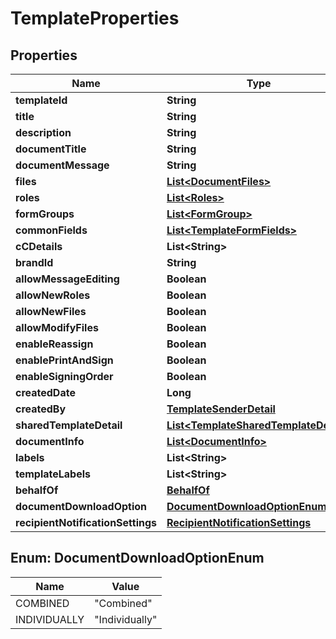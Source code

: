 

# TemplateProperties


## Properties

| Name | Type | Description | Notes |
|------------ | ------------- | ------------- | -------------|
|**templateId** | **String** |  |  [optional] |
|**title** | **String** |  |  [optional] |
|**description** | **String** |  |  [optional] |
|**documentTitle** | **String** |  |  [optional] |
|**documentMessage** | **String** |  |  [optional] |
|**files** | [**List&lt;DocumentFiles&gt;**](DocumentFiles.md) |  |  [optional] |
|**roles** | [**List&lt;Roles&gt;**](Roles.md) |  |  [optional] |
|**formGroups** | [**List&lt;FormGroup&gt;**](FormGroup.md) |  |  [optional] |
|**commonFields** | [**List&lt;TemplateFormFields&gt;**](TemplateFormFields.md) |  |  [optional] |
|**cCDetails** | **List&lt;String&gt;** |  |  [optional] |
|**brandId** | **String** |  |  [optional] |
|**allowMessageEditing** | **Boolean** |  |  [optional] |
|**allowNewRoles** | **Boolean** |  |  [optional] |
|**allowNewFiles** | **Boolean** |  |  [optional] |
|**allowModifyFiles** | **Boolean** |  |  [optional] |
|**enableReassign** | **Boolean** |  |  [optional] |
|**enablePrintAndSign** | **Boolean** |  |  [optional] |
|**enableSigningOrder** | **Boolean** |  |  [optional] |
|**createdDate** | **Long** |  |  [optional] |
|**createdBy** | [**TemplateSenderDetail**](TemplateSenderDetail.md) |  |  [optional] |
|**sharedTemplateDetail** | [**List&lt;TemplateSharedTemplateDetail&gt;**](TemplateSharedTemplateDetail.md) |  |  [optional] |
|**documentInfo** | [**List&lt;DocumentInfo&gt;**](DocumentInfo.md) |  |  [optional] |
|**labels** | **List&lt;String&gt;** |  |  [optional] |
|**templateLabels** | **List&lt;String&gt;** |  |  [optional] |
|**behalfOf** | [**BehalfOf**](BehalfOf.md) |  |  [optional] |
|**documentDownloadOption** | [**DocumentDownloadOptionEnum**](#DocumentDownloadOptionEnum) |  |  [optional] |
|**recipientNotificationSettings** | [**RecipientNotificationSettings**](RecipientNotificationSettings.md) |  |  [optional] |



## Enum: DocumentDownloadOptionEnum

| Name | Value |
|---- | -----|
| COMBINED | &quot;Combined&quot; |
| INDIVIDUALLY | &quot;Individually&quot; |



